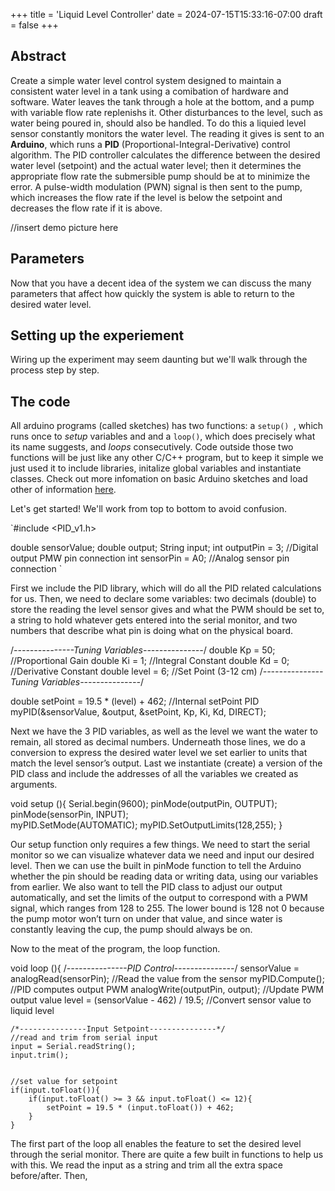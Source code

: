 +++
title = 'Liquid Level Controller'
date = 2024-07-15T15:33:16-07:00
draft = false
+++

## Abstract

Create a simple water level control system designed to maintain a consistent water level in a tank using a comibation of hardware and software.
Water leaves the tank through a hole at the bottom, and a pump with variable flow rate replenishs it. Other disturbances to the level, such as
water being poured in, should also be handled. To do this a liquied level sensor constantly monitors the water level. The reading it gives is
sent to an **Arduino**, which runs a **PID** (Proportional-Integral-Derivative) control algorithm. The PID controller calculates the difference
between the desired water level (setpoint) and the actual water level; then it determines the appropriate flow rate the submersible pump should
be at to minimize the error. A pulse-width modulation (PWN) signal is then sent to the pump, which increases the flow rate if the level is
below the setpoint and decreases the flow rate if it is above.

//insert demo picture here

## Parameters

Now that you have a decent idea of the system we can discuss the many parameters that affect how quickly the system is able to return to the desired water level.

## Setting up the experiement

Wiring up the experiment may seem daunting but we'll walk through the process step by step.

## The code

All arduino programs (called sketches) has two functions: a `setup() `, which runs once to _setup_ variables and and a `loop()`, which does precisely what its name suggests, and _loops_ consecutively. Code outside those two functions will be just like any other C/C++ program, but to keep it simple we just used it to include libraries, initalize global variables and instantiate classes. Check out more infomation on basic Arduino sketches and load other of information [here](https://docs.arduino.cc/learn/programming/sketches/).

Let's get started! We'll work from top to bottom to avoid confusion.

`#include <PID_v1.h>

double sensorValue;
double output;
String input;
int outputPin = 3; //Digital output PMW pin connection
int sensorPin = A0; //Analog sensor pin connection
`

First we include the PID library, which will do all the PID related calculations for us. Then, we need to declare some variables: two decimals
(double) to store the reading the level sensor gives and what the PWM should be set to, a string to hold whatever gets entered into the serial
monitor, and two numbers that describe what pin is doing what on the physical board.

/_---------------Tuning Variables---------------_/
double Kp = 50; //Proportional Gain
double Ki = 1; //Integral Constant
double Kd = 0; //Derivative Constant
double level = 6; //Set Point (3-12 cm)
/_---------------Tuning Variables---------------_/

double setPoint = 19.5 \* (level) + 462; //Internal setPoint
PID myPID(&sensorValue, &output, &setPoint, Kp, Ki, Kd, DIRECT);

Next we have the 3 PID variables, as well as the level we want the water to remain, all stored as decimal numbers. Underneath those lines, we do
a conversion to express the desired water level we set earlier to units that match the level sensor’s output. Last we instantiate (create) a
version of the PID class and include the addresses of all the variables we created as arguments.

void setup (){
Serial.begin(9600);
pinMode(outputPin, OUTPUT);
pinMode(sensorPin, INPUT);  
 myPID.SetMode(AUTOMATIC);
myPID.SetOutputLimits(128,255);
}

Our setup function only requires a few things. We need to start the serial monitor so we can visualize whatever data we need and input our desired level. Then we can use the built in pinMode function to tell the Arduino whether the pin should be reading data or writing data, using our variables from earlier. We also want to tell the PID class to adjust our output automatically, and set the limits of the output to correspond with a PWM signal, which ranges from 128 to 255. The lower bound is 128 not 0 because the pump motor won’t turn on under that value, and since water is constantly leaving the cup, the pump should always be on.

Now to the meat of the program, the loop function.

void loop (){
/_---------------PID Control---------------_/
sensorValue = analogRead(sensorPin); //Read the value from the sensor
myPID.Compute(); //PID computes output PWM
analogWrite(outputPin, output); //Update PWM output value
level = (sensorValue - 462) / 19.5; //Convert sensor value to liquid level

    /*---------------Input Setpoint---------------*/
    //read and trim from serial input
    input = Serial.readString();
    input.trim();


    //set value for setpoint
    if(input.toFloat()){
        if(input.toFloat() >= 3 && input.toFloat() <= 12){
            setPoint = 19.5 * (input.toFloat()) + 462;
        }
    }

The first part of the loop all enables the feature to set the desired level through the serial monitor. There are quite a few built in functions to help us with this. We read the input as a string and trim all the extra space before/after. Then,
